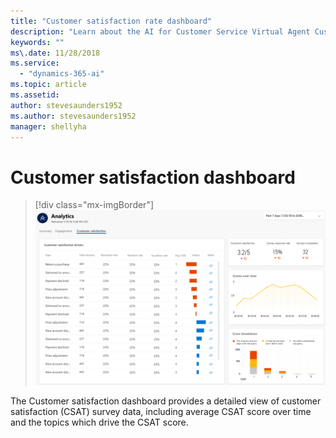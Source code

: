 ```yaml
---
title: "Customer satisfaction rate dashboard"
description: "Learn about the AI for Customer Service Virtual Agent Customer satisfaction dashboard."
keywords: ""
ms\.date: 11/28/2018
ms.service:
  - "dynamics-365-ai"
ms.topic: article
ms.assetid: 
author: stevesaunders1952
ms.author: stevesaunders1952
manager: shellyha
---
```


# Customer satisfaction dashboard

> [!div class="mx-imgBorder"]
> ![Customer satisfaction dashboard](media/dash-csat-1.PNG)

The Customer satisfaction dashboard provides a detailed view of customer satisfaction (CSAT) survey data, including average CSAT score over time and the topics which drive the CSAT score.
